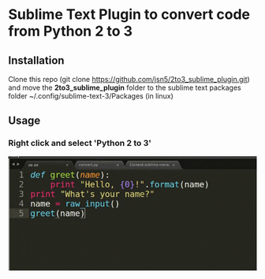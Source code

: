 # Sublime Text Plugin to convert code from Python 2 to 3


## Installation

Clone this repo (git clone https://github.com/jsn5/2to3_sublime_plugin.git) and move the <b>2to3_sublime_plugin</b> folder to the sublime text packages folder ~/.config/sublime-text-3/Packages (in linux) 

## Usage

### Right click and select 'Python 2 to 3'
![Usage](https://github.com/jsn5/2to3_sublime_plugin/blob/master/usage.gif)

